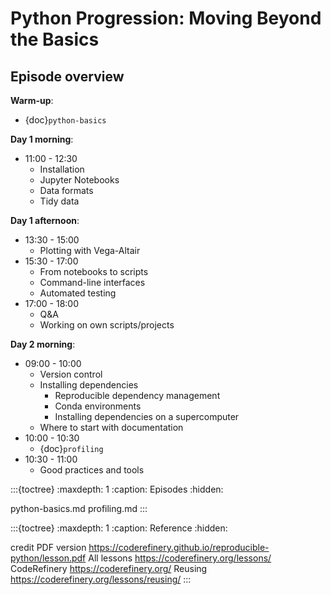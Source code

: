 # Python Progression: Moving Beyond the Basics


## Episode overview

**Warm-up**:
- {doc}`python-basics`

**Day 1 morning**:
- 11:00 - 12:30
  - Installation
  - Jupyter Notebooks
  - Data formats
  - Tidy data

**Day 1 afternoon**:
- 13:30 - 15:00
  - Plotting with Vega-Altair
- 15:30 - 17:00
  - From notebooks to scripts
  - Command-line interfaces
  - Automated testing
- 17:00 - 18:00
  - Q&A
  - Working on own scripts/projects

**Day 2 morning**:
- 09:00 - 10:00
  - Version control
  - Installing dependencies
    - Reproducible dependency management
    - Conda environments
    - Installing dependencies on a supercomputer
  - Where to start with documentation
- 10:00 - 10:30
  - {doc}`profiling`
- 10:30 - 11:00
  - Good practices and tools


:::{toctree}
:maxdepth: 1
:caption: Episodes
:hidden:

python-basics.md
profiling.md
:::

:::{toctree}
:maxdepth: 1
:caption: Reference
:hidden:

credit
PDF version <https://coderefinery.github.io/reproducible-python/lesson.pdf>
All lessons <https://coderefinery.org/lessons/>
CodeRefinery <https://coderefinery.org/>
Reusing <https://coderefinery.org/lessons/reusing/>
:::
